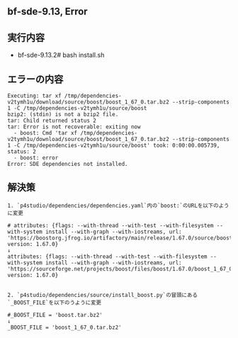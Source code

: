 bf-sde-9.13, Error
---
## 実行内容
  - bf-sde-9.13.2# bash install.sh

## エラーの内容

    Executing: tar xf /tmp/dependencies-v2tymh1u/download/source/boost/boost_1_67_0.tar.bz2 --strip-components 1 -C /tmp/dependencies-v2tymh1u/source/boost
    bzip2: (stdin) is not a bzip2 file.
    tar: Child returned status 2
    tar: Error is not recoverable: exiting now
      - boost: Cmd 'tar xf /tmp/dependencies-v2tymh1u/download/source/boost/boost_1_67_0.tar.bz2 --strip-components 1 -C /tmp/dependencies-v2tymh1u/source/boost' took: 0:00:00.005739, status: 2
      - boost: error
    Error: SDE dependencies not installed.
    

    
  ## 解決策
    1. `p4studio/dependencies/dependencies.yaml`内の`boost:`のURLを以下のように変更
    
    # attributes: {flags: --with-thread --with-test --with-filesystem --with-system install --with-graph --with-iostreams, url: 'https://boostorg.jfrog.io/artifactory/main/release/1.67.0/source/boost_1_67_0.tar.bz2', version: 1.67.0}
    ↓
    attributes: {flags: --with-thread --with-test --with-filesystem --with-system install --with-graph --with-iostreams, url: 'https://sourceforge.net/projects/boost/files/boost/1.67.0/boost_1_67_0.tar.bz2', version: 1.67.0}

    
    2. `p4studio/dependencies/source/install_boost.py`の冒頭にある`_BOOST_FILE`を以下のうように変更

    #_BOOST_FILE = 'boost.tar.bz2'
    ↓
    _BOOST_FILE = 'boost_1_67_0.tar.bz2'

